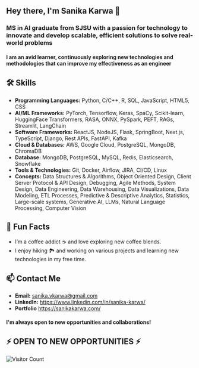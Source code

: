 ## Hey there, I'm Sanika Karwa 👋 <br> 
### MS in AI graduate from SJSU with a passion for technology to innovate and develop scalable, efficient solutions to solve real-world problems
#### I am an avid learner, continuously exploring new technologies and methodologies that can improve my effectiveness as an engineer

## 🛠 Skills
- **Programming Languages:** Python, C/C++, R, SQL, JavaScript, HTML5, CSS
- **AI/ML Frameworks:** PyTorch, Tensorflow, Keras, SpaCy, Scikit-learn, HuggingFace Transformers, RASA, ONNX, PySpark, PEFT, RAGs, Streamlit, LangChain
- **Software Frameworks:** ReactJS, NodeJS, Flask, SpringBoot, Next.js, TypeScript, Django, Rest APIs, FastAPI, Kafka
- **Cloud & Databases:** AWS, Google Cloud, PostgreSQL, MongoDB, ChromaDB
- **Database:** MongoDB, PostgreSQL, MySQL, Redis, Elasticsearch, Snowflake
- **Tools & Technologies:** Git, Docker, Airflow, JIRA, CI/CD, Linux
- **Concepts:** Data Structures & Algorithms, Object Oriented Design, Client Server Protocol & API Design, Debugging, Agile Methods, System Design, Data Engineering, Data Warehousing, Data Visualizations, Data Modeling, ETL Processes, Predictive & Descriptive Analytics, Statistics, Large-scale systems, Generative AI, LLMs, Natural Language Processing, Computer Vision

## 🌟 Fun Facts

- I’m a coffee addict ☕ and love exploring new coffee blends.
- I enjoy hiking 🏞️ and working on various projects and learning new technologies in my free time.
  
## 📫 Contact Me
- **Email:** sanika.vkarwa@gmail.com
- **LinkedIn:** https://www.linkedin.com/in/sanika-karwa/
- **Portfolio** https://sanikakarwa.com/
#### I'm always open to new opportunities and collaborations!

## **⚡ OPEN TO NEW OPPORTUNITIES ⚡**

![Visitor Count](https://komarev.com/ghpvc/?username=sanika-karwa&color=blue&style=flat)

<!--
**sanika-karwa/sanika-karwa** is a ✨ _special_ ✨ repository because its `README.md` (this file) appears on your GitHub profile.

Here are some ideas to get you started:

- 🔭 I’m currently working on ...
- 🌱 I’m currently learning ...
- 👯 I’m looking to collaborate on ...
- 🤔 I’m looking for help with ...
- 💬 Ask me about ...
- 📫 How to reach me: ...
- 😄 Pronouns: ...
- ⚡ Fun fact: ...
-->
